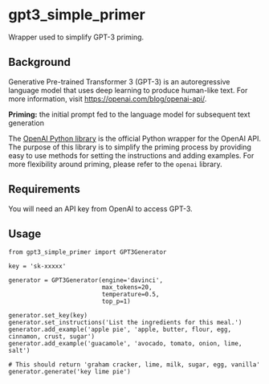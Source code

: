 # gpt3_simple_primer

Wrapper used to simplify GPT-3 priming.

## Background

Generative Pre-trained Transformer 3 (GPT-3) is an autoregressive language model that uses deep learning to produce human-like text. For more information, visit https://openai.com/blog/openai-api/.

**Priming:** the initial prompt fed to the language model for subsequent text generation

The [OpenAI Python library](https://github.com/openai/openai-python) is the official Python wrapper for the OpenAI API. The purpose of this library is to simplify the priming process by providing easy to use methods for setting the instructions and adding examples. For more flexibility around priming, please refer to the `openai` library.

## Requirements

You will need an API key from OpenAI to access GPT-3.

## Usage

```
from gpt3_simple_primer import GPT3Generator

key = 'sk-xxxxx'

generator = GPT3Generator(engine='davinci',
                          max_tokens=20,
                          temperature=0.5,
                          top_p=1)

generator.set_key(key)
generator.set_instructions('List the ingredients for this meal.')
generator.add_example('apple pie', 'apple, butter, flour, egg, cinnamon, crust, sugar')
generator.add_example('guacamole', 'avocado, tomato, onion, lime, salt')

# This should return 'graham cracker, lime, milk, sugar, egg, vanilla'
generator.generate('key lime pie')
```
